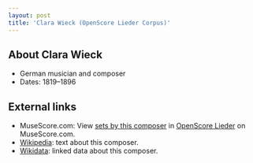 ```yaml
---
layout: post
title: 'Clara Wieck (OpenScore Lieder Corpus)'
---
```


## About Clara Wieck

- German musician and composer
- Dates: 1819–1896

## External links

- MuseScore.com: View [sets by this composer] in [OpenScore Lieder] on MuseScore.com.
- [Wikipedia]: text about this composer.
- [Wikidata]: linked data about this composer.

[Wikipedia]: https://en.wikipedia.org/wiki/Clara_Schumann
[Wikidata]: https://www.wikidata.org/wiki/Q132232
[sets by this composer]: https://musescore.com/openscore-lieder-corpus/sets?order=title&text=Schumann,+Clara
[OpenScore Lieder]: https://musescore.com/openscore-lieder-corpus

